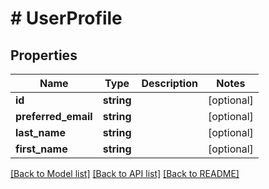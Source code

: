 # # UserProfile

## Properties

Name | Type | Description | Notes
------------ | ------------- | ------------- | -------------
**id** | **string** |  | [optional]
**preferred_email** | **string** |  | [optional]
**last_name** | **string** |  | [optional]
**first_name** | **string** |  | [optional]

[[Back to Model list]](../../README.md#models) [[Back to API list]](../../README.md#endpoints) [[Back to README]](../../README.md)
